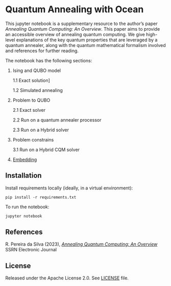 <!--- [![Open in Leap IDE](https://cdn-assets.cloud.dwavesys.com/shared/latest/badges/leapide.svg)](  https://ide.dwavesys.io/#https://github.com/dwave-examples/factoring-notebook)[![Linux/Mac/Windows build status](  https://circleci.com/gh/dwave-examples/factoring-notebook.svg?style=shield)](  https://circleci.com/gh/dwave-examples/factoring-notebook) --->

# Quantum Annealing with Ocean

This jupyter notebook is a supplementary resource to the author’s paper _Annealing Quantum Computing: An Overview_. This paper aims to provide an accessible overview of annealing quantum computing. We give high-level explanations of the key quantum properties that are leveraged by a quantum annealer, along with the quantum mathematical formalism involved and references for further reading.

The notebook has the following sections:

   1. Ising and QUBO model
   
       1.1 Exact solution]
       
       1.2 Simulated annealing
       
   2. Problem to QUBO
       
       2.1 Exact solver
       
       2.2 Run on a quantum annealer processor
       
       2.3 Run on a Hybrid solver

   3. Problem constrains
   
       3.1 Run on a Hybrid CQM solver
   
   4. [Embedding](#Embedding)


## Installation

<!--- You can run this example [in the Leap IDE](https://ide.dwavesys.io/#https://github.com/dwave-examples). --->

Install requirements locally (ideally, in a virtual environment):

    pip install -r requirements.txt

<!--- ## Usage

To enable notebook extensions[^1]:

```bash
jupyter contrib nbextension install --sys-prefix
jupyter nbextension enable toc2/main
jupyter nbextension enable exercise/main
jupyter nbextension enable exercise2/main
jupyter nbextension enable python-markdown/main

``` --->


To run the notebook:

```bash
jupyter notebook
```

<!--- [^1]: Leap's IDE, which runs VS Code, does not support all notebook extensions. --->

## References

R. Pereira da Silva (2023), [_Annealing Quantum Computing: An Overview_](https://papers.ssrn.com/sol3/papers.cfm?abstract_id=4501788) SSRN Electronic Journal

## License

Released under the Apache License 2.0. See [LICENSE](LICENSE.md) file.
